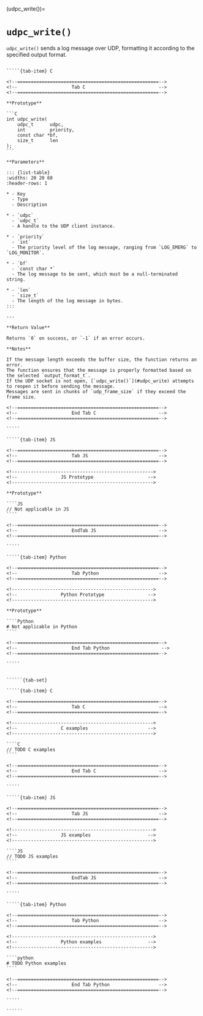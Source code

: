 <!-- ============================================================== -->
(udpc_write())=
# `udpc_write()`
<!-- ============================================================== -->

`udpc_write()` sends a log message over UDP, formatting it according to the specified output format.

<!------------------------------------------------------------>
<!--                    Prototypes                          -->
<!------------------------------------------------------------>

``````{tab-set}

`````{tab-item} C

<!--====================================================-->
<!--                    Tab C                           -->
<!--====================================================-->

**Prototype**

```C
int udpc_write(
    udpc_t      udpc,
    int         priority,
    const char *bf,
    size_t      len
);
```

**Parameters**

::: {list-table}
:widths: 20 20 60
:header-rows: 1

* - Key
  - Type
  - Description

* - `udpc`
  - `udpc_t`
  - A handle to the UDP client instance.

* - `priority`
  - `int`
  - The priority level of the log message, ranging from `LOG_EMERG` to `LOG_MONITOR`.

* - `bf`
  - `const char *`
  - The log message to be sent, which must be a null-terminated string.

* - `len`
  - `size_t`
  - The length of the log message in bytes.
:::

---

**Return Value**

Returns `0` on success, or `-1` if an error occurs.

**Notes**

If the message length exceeds the buffer size, the function returns an error.
The function ensures that the message is properly formatted based on the selected `output_format_t`.
If the UDP socket is not open, [`udpc_write()`](#udpc_write) attempts to reopen it before sending the message.
Messages are sent in chunks of `udp_frame_size` if they exceed the frame size.

<!--====================================================-->
<!--                    End Tab C                       -->
<!--====================================================-->

`````

`````{tab-item} JS

<!--====================================================-->
<!--                    Tab JS                          -->
<!--====================================================-->

<!---------------------------------------------------->
<!--                JS Prototype                    -->
<!---------------------------------------------------->

**Prototype**

````JS
// Not applicable in JS
````

<!--====================================================-->
<!--                    EndTab JS                       -->
<!--====================================================-->

`````

`````{tab-item} Python

<!--====================================================-->
<!--                    Tab Python                      -->
<!--====================================================-->

<!---------------------------------------------------->
<!--                Python Prototype                -->
<!---------------------------------------------------->

**Prototype**

````Python
# Not applicable in Python
````

<!--====================================================-->
<!--                    End Tab Python                   -->
<!--====================================================-->

`````

``````

<!------------------------------------------------------------>
<!--                    Examples                            -->
<!------------------------------------------------------------>

```````{dropdown} Examples

``````{tab-set}

`````{tab-item} C

<!--====================================================-->
<!--                    Tab C                           -->
<!--====================================================-->

<!---------------------------------------------------->
<!--                C examples                      -->
<!---------------------------------------------------->

````C
// TODO C examples
````

<!--====================================================-->
<!--                    End Tab C                       -->
<!--====================================================-->

`````

`````{tab-item} JS

<!--====================================================-->
<!--                    Tab JS                          -->
<!--====================================================-->

<!---------------------------------------------------->
<!--                JS examples                     -->
<!---------------------------------------------------->

````JS
// TODO JS examples
````

<!--====================================================-->
<!--                    EndTab JS                       -->
<!--====================================================-->

`````

`````{tab-item} Python

<!--====================================================-->
<!--                    Tab Python                      -->
<!--====================================================-->

<!---------------------------------------------------->
<!--                Python examples                 -->
<!---------------------------------------------------->

````python
# TODO Python examples
````

<!--====================================================-->
<!--                    End Tab Python                  -->
<!--====================================================-->

`````

``````

```````
